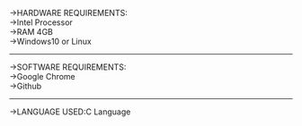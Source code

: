 ->HARDWARE REQUIREMENTS:<br>
             ->Intel Processor<br>
             ->RAM 4GB<br>
             ->Windows10 or Linux<hr>
             
             
             
->SOFTWARE REQUIREMENTS:<br>
            ->Google Chrome<br>
            ->Github<hr>
   
->LANGUAGE USED:C Language<br>
